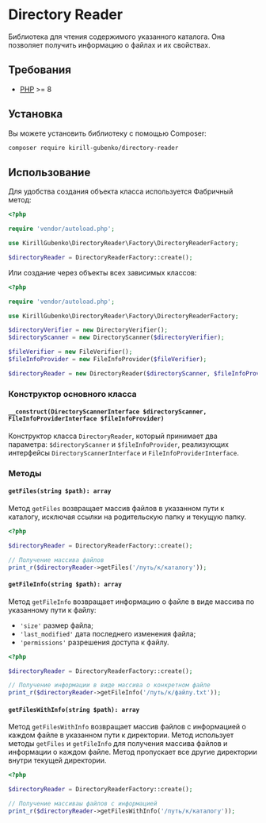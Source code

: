# Directory Reader

Библиотека для чтения содержимого указанного каталога. Она позволяет получить информацию о файлах и их свойствах.

## Требования

- [PHP](https://php.net) >= 8

## Установка

Вы можете установить библиотеку с помощью Composer:

```bash
composer require kirill-gubenko/directory-reader
```

## Использование

Для удобства создания объекта класса используется Фабричный метод:

```php
<?php

require 'vendor/autoload.php';

use KirillGubenko\DirectoryReader\Factory\DirectoryReaderFactory;

$directoryReader = DirectoryReaderFactory::create();
```

Или создание через объекты всех зависимых классов:

```php
<?php

require 'vendor/autoload.php';

use KirillGubenko\DirectoryReader\Factory\DirectoryReaderFactory;

$directoryVerifier = new DirectoryVerifier();
$directoryScanner = new DirectoryScanner($directoryVerifier);

$fileVerifier = new FileVerifier();
$fileInfoProvider = new FileInfoProvider($fileVerifier);

$directoryReader = new DirectoryReader($directoryScanner, $fileInfoProvider);
```

### Конструктор основного класса

#### `__construct(DirectoryScannerInterface $directoryScanner, FileInfoProviderInterface $fileInfoProvider)`

Конструктор класса `DirectoryReader`, который принимает два параметра: `$directoryScanner` и `$fileInfoProvider`, реализующих интерфейсы `DirectoryScannerInterface` и `FileInfoProviderInterface`.

### Методы

#### `getFiles(string $path): array`

Метод `getFiles` возвращает массив файлов в указанном пути к каталогу, исключая ссылки на родительскую папку и текущую папку.

```php
<?php

$directoryReader = DirectoryReaderFactory::create();

// Получение массива файлов
print_r($directoryReader->getFiles('/путь/к/каталогу'));
```

#### `getFileInfo(string $path): array`

Метод `getFileInfo` возвращает информацию о файле в виде массива по указанному пути к файлу:

- `'size'` размер файла;
- `'last_modified'` дата последнего изменения файла;
- `'permissions'` разрешения доступа к файлу.

```php
<?php

$directoryReader = DirectoryReaderFactory::create();

// Получение информации в виде массива о конкретном файле
print_r($directoryReader->getFileInfo('/путь/к/файлу.txt'));
```

#### `getFilesWithInfo(string $path): array`

Метод `getFilesWithInfo` возвращает массив файлов с информацией о каждом файле в указанном пути к директории. Метод использует методы `getFiles` и `getFileInfo` для получения массива файлов и информации о каждом файле. Метод пропускает все другие директории внутри текущей директории.

```php
<?php

$directoryReader = DirectoryReaderFactory::create();

// Получение массиваы файлов с информацией
print_r($directoryReader->getFilesWithInfo('/путь/к/каталогу'));
```
